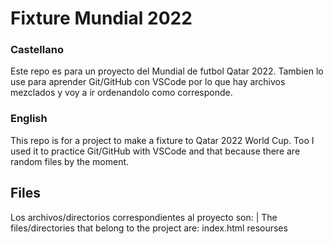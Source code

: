 # Fixture Mundial 2022

### Castellano
Este repo es para un proyecto del Mundial de futbol Qatar 2022. Tambien lo use para aprender Git/GitHub con VSCode
por lo que hay archivos mezclados y voy a ir ordenandolo como corresponde.


### English
This repo is for a project to make a fixture to Qatar 2022 World Cup. Too I used it to practice Git/GitHub with VSCode and that because there are random
files by the moment.

## Files
Los archivos/directorios correspondientes al proyecto son: | The files/directories that belong to the project are:
index.html
resourses

